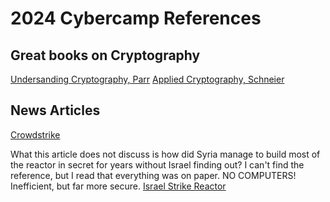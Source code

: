 # 2024 Cybercamp References

## Great books on Cryptography
[Undersanding Cryptography, Parr](https://www.amazon.com/Understanding-Cryptography-Established-Asymmetric-Post-Quantum/dp/3662690063)
[Applied Cryptography, Schneier](https://www.amazon.com/Applied-Cryptography-Protocols-Algorithms-Source/dp/1119096723/)


## News Articles
[Crowdstrike](https://www.kroll.com/en/insights/publications/cyber/addressing-crowdstrike-outage)

What this article does not discuss is how did Syria manage to build most of the reactor in secret for years without Israel finding out?
I can't find the reference, but I read that everything was on paper. NO COMPUTERS! Inefficient, but far more secure.
[Israel Strike Reactor](https://www.timesofisrael.com/three-minutes-over-syria-how-israel-destroyed-assads-nuclear-reactor/)